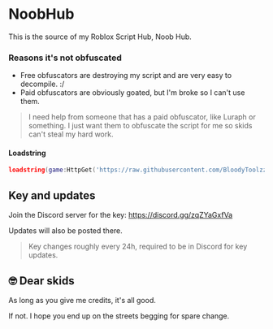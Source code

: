 # NoobHub
This is the source of my Roblox Script Hub, Noob Hub. 

### Reasons it's not obfuscated
- Free obfuscators are destroying my script and are very easy to decompile. :/
- Paid obfuscators are obviously goated, but I'm broke so I can't use them.

> I need help from someone that has a paid obfuscator, like Luraph or something. I just want them to obfuscate the script for me so skids can't steal my hard work.

#### Loadstring
```lua
loadstring(game:HttpGet('https://raw.githubusercontent.com/BloodyToolzz/NoobHub/main/NoobHub'))()
```

## Key and updates
Join the Discord server for the key: https://discord.gg/zqZYaGxfVa

Updates will also be posted there.
> Key changes roughly every 24h, required to be in Discord for key updates.

## 🤓 Dear skids
As long as you give me credits, it's all good.

If not. I hope you end up on the streets begging for spare change.
